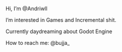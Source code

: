  Hi, I’m @Andriwll
 
 I’m interested in Games and Incremental shit.

 Currently daydreaming about Godot Engine
 
 How to reach me: @bujja_
 
<!---
Andriwll/Andriwll is a ✨ special ✨ repository because its `README.md` (this file) appears on your GitHub profile.
You can click the Preview link to take a look at your changes.
--->

